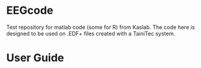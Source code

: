 # EEGcode
Test repository for matlab code (some for R) from Kaslab. 
The code here is designed to be used on .EDF+ files created with a TainiTec system.

# User Guide
